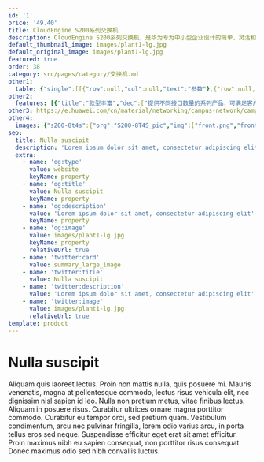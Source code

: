 ```yaml
---
id: '1'
price: '49.40'
title: CloudEngine S200系列交换机
description: CloudEngine S200系列交换机，是华为专为中小型企业设计的简单、灵活和可靠的新一代Web管理型交换机，可广泛用于企业办公、生产等场景，助力企业实现数字化转型。
default_thumbnail_image: images/plant1-lg.jpg
default_original_image: images/plant1-lg.jpg
featured: true
order: 38
category: src/pages/category/交换机.md
other1: 
  table: {"single":[[{"row":null,"col":null,"text":"参数"},{"row":null,"col":null,"text":"CloudEngine S200-8T4S\nCloudEngine S200-8P4S"},{"row":null,"col":null,"text":"CloudEngine S200-24T4S\nCloudEngine S200-24P4S"},{"row":null,"col":null,"text":"CloudEngine S200-48T4S"}],[{"row":null,"col":null,"text":"包转发率"},{"row":null,"col":null,"text":"18Mpps"},{"row":null,"col":null,"text":"42Mpps"},{"row":null,"col":null,"text":"78Mpps"}],[{"row":null,"col":null,"text":"交换容量"},{"row":null,"col":null,"text":"336Gbps"},{"row":null,"col":null,"text":"336Gbps"},{"row":null,"col":null,"text":"432Gbps"}],[{"row":null,"col":null,"text":"固定端口"},{"row":null,"col":null,"text":"8个10/100/1000BASE-T以太网端口，4个千兆SFP"},{"row":null,"col":null,"text":"24个10/100/1000BASE-T以太网端口，4个千兆SFP"},{"row":null,"col":null,"text":"48个10/100/1000BASE-T以太网端口，4个千兆SFP"}],[{"row":null,"col":null,"text":"PoE能力"},{"row":null,"col":null,"text":"CloudEngine S200-8T4S：不支持\nCloudEngine S200-8P4S：支持"},{"row":null,"col":null,"text":"CloudEngine S200-24T4S：不支持\nCloudEngine S200-24P4S：支持"},{"row":null,"col":null,"text":"CloudEngine S200-48T4S：不支持"}],[{"row":null,"col":null,"text":"散热"},{"row":null,"col":null,"text":"风冷散热，智能调速"},{"row":null,"col":null,"text":"风冷散热，智能调速"},{"row":null,"col":null,"text":"风冷散热，智能调速"}]]}
other2:
  features: [{"title":"款型丰富","dec":["提供不同接口数量的系列产品，可满足客户不同应用场景需求"]},{"title":"无阻塞转发","dec":["提供二三层线速交换能力，所有端口无阻塞转发"]},{"title":"节能设计","dec":["设备支持端口休眠及端口自动功率调节等节能技术，大幅降低功耗"]}]
other3: https://e.huawei.com/cn/material/networking/campus-network/campusswitch/7b66b452f5a1499089dd0cc83a91649f
other4:
  images: {"s200-8t4s":{"org":"S200-8T4S_pic","img":["front.png","front_left.png","front_right.png","front_top.png","rear.png","rear_top.png"]}}
seo:
  title: Nulla suscipit
  description: 'Lorem ipsum dolor sit amet, consectetur adipiscing elit'
  extra:
    - name: 'og:type'
      value: website
      keyName: property
    - name: 'og:title'
      value: Nulla suscipit
      keyName: property
    - name: 'og:description'
      value: 'Lorem ipsum dolor sit amet, consectetur adipiscing elit'
      keyName: property
    - name: 'og:image'
      value: images/plant1-lg.jpg
      keyName: property
      relativeUrl: true
    - name: 'twitter:card'
      value: summary_large_image
    - name: 'twitter:title'
      value: Nulla suscipit
    - name: 'twitter:description'
      value: 'Lorem ipsum dolor sit amet, consectetur adipiscing elit'
    - name: 'twitter:image'
      value: images/plant1-lg.jpg
      relativeUrl: true
template: product
---
```


# Nulla suscipit

Aliquam quis laoreet lectus. Proin non mattis nulla, quis posuere mi. Mauris venenatis, magna at pellentesque commodo, lectus risus vehicula elit, nec dignissim nisl sapien id leo. Nulla non pretium metus, vitae finibus lectus. Aliquam in posuere risus. Curabitur ultrices ornare magna porttitor commodo. Curabitur eu tempor orci, sed pretium quam. Vestibulum condimentum, arcu nec pulvinar fringilla, lorem odio varius arcu, in porta tellus eros sed neque. Suspendisse efficitur eget erat sit amet efficitur. Proin maximus nibh eu sapien consequat, non porttitor risus consequat. Donec maximus odio sed nibh convallis luctus.